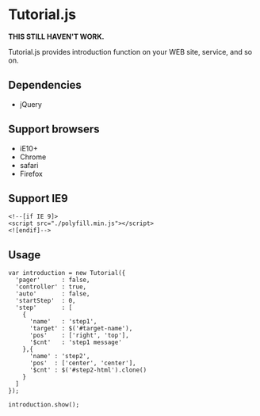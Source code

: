 # Tutorial.js

**THIS STILL HAVEN'T WORK.**

Tutorial.js provides introduction function on your WEB site, service, and so on.

## Dependencies

* jQuery

## Support browsers

* iE10+
* Chrome
* safari
* Firefox

## Support IE9

```
<!--[if IE 9]>
<script src="./polyfill.min.js"></script>
<![endif]-->
```

## Usage

```
var introduction = new Tutorial({
  'pager'      : false,
  'controller' : true,
  'auto'       : false,
  'startStep'  : 0,
  'step'       : [
    {
      'name'   : 'step1',
      'target' : $('#target-name'),
      'pos'    : ['right', 'top'],
      '$cnt'   : 'step1 message'
    },{
      'name' : 'step2',
      'pos'  : ['center', 'center'],
      '$cnt' : $('#step2-html').clone()
    }
  ]
});

introduction.show();
```
